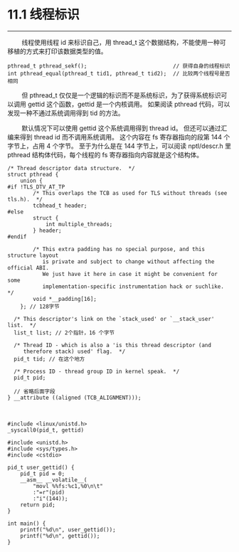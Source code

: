 # 11.1 线程标识
***

&emsp;&emsp;
线程使用线程 id 来标识自己，用 thread\_t 这个数据结构，不能使用一种可移植的方式来打印该数据类型的值。

    pthread_t pthread_sekf();                           // 获得自身的线程标识
    int pthread_equal(pthread_t tid1, pthread_t tid2);  // 比较两个线程号是否相同

&emsp;&emsp;
但 pthread\_t 仅仅是一个逻辑的标识而不是系统标识，为了获得系统标识可以调用 gettid 这个函数，gettid 是一个内核调用。
如果阅读 pthread 代码，可以发现一种不通过系统调用得到 tid 的方法。

&emsp;&emsp;
默认情况下可以使用 gettid 这个系统调用得到 thread id。
但还可以通过汇编来得到 thread id 而不调用系统调用。
这个内容在 fs 寄存器指向的段第 144 个字节上，占用 4 个字节。
至于为什么是在 144 字节上，可以阅读 nptl/descr.h 里 pthread 结构体代码，每个线程的 fs 寄存器指向内容就是这个结构体。

    /* Thread descriptor data structure.  */
    struct pthread {
        union {
    #if !TLS_DTV_AT_TP
            /* This overlaps the TCB as used for TLS without threads (see tls.h).  */
            tcbhead_t header;
    #else
            struct {
                int multiple_threads;
            } header;
    #endif
    
            /* This extra padding has no special purpose, and this structure layout
               is private and subject to change without affecting the official ABI.
               We just have it here in case it might be convenient for some
               implementation-specific instrumentation hack or suchlike.  */
            void *__padding[16];
        }; // 128字节
    
      /* This descriptor's link on the `stack_used' or `__stack_user' list.  */
      list_t list; // 2个指针，16 个字节
    
      /* Thread ID - which is also a 'is this thread descriptor (and
         therefore stack) used' flag.  */
      pid_t tid; // 在这个地方
    
      /* Process ID - thread group ID in kernel speak.  */
      pid_t pid;
    
      // 省略后面字段
    } __attribute ((aligned (TCB_ALIGNMENT)));
    
&emsp;&emsp;
    
    #include <linux/unistd.h>
    _syscall0(pid_t, gettid)
    
    #include <unistd.h>
    #include <sys/types.h>
    #include <cstdio>
    
    pid_t user_gettid() {
        pid_t pid = 0;
        __asm__ __volatile__(
            "movl %%fs:%c1,%0\n\t"
            :"=r"(pid)
            :"i"(144));
        return pid;
    }
    
    int main() {
        printf("%d\n", user_gettid());
        printf("%d\n", gettid());
    }
